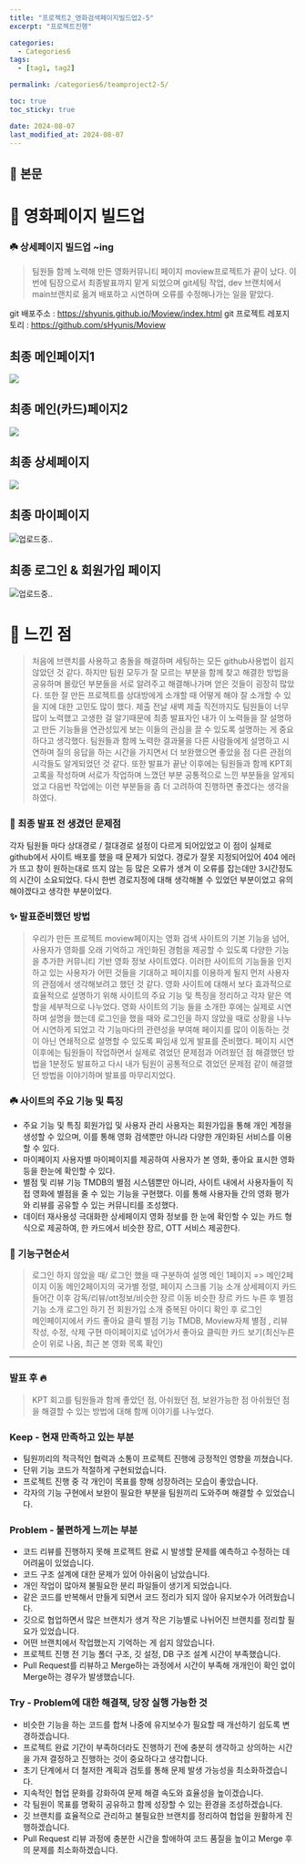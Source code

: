 ```yaml
---
title: "프로젝트2_영화검색페이지빌드업2-5"
excerpt: "프로젝트진행"

categories:
  - Categories6
tags:
  - [tag1, tag2]

permalink: /categories6/teamproject2-5/

toc: true
toc_sticky: true

date: 2024-08-07
last_modified_at: 2024-08-07
---
```


## 🦥 본문

# 🌟 영화페이지 빌드업

### ☘️ 상세페이지 빌드업 ~ing

> 팀원들 함께 노력해 만든 영화커뮤니티 페이지 moview프로젝트가 끝이 났다.
> 이번에 팀장으로서 최종발표까지 맡게 되었으며 git세팅 작업, dev 브랜치에서 main브랜치로 옮겨 배포하고 시연하며 오류를 수정해나가는 일을 맡았다.

git 배포주소 : https://shyunis.github.io/Moview/index.html
git 프로젝트 레포지토리 : https://github.com/sHyunis/Moview

## 최종 메인페이지1

![](https://velog.velcdn.com/images/alice0751/post/c6fbb3e2-8986-4c9b-9987-36db92b0d513/image.png)

## 최종 메인(카드)페이지2

![](https://velog.velcdn.com/images/alice0751/post/224bbda4-4d6d-44f5-bf22-e9e320a7ba0e/image.png)

## 최종 상세페이지

![](https://velog.velcdn.com/images/alice0751/post/cd72c292-c879-419e-a07d-efa451724a83/image.png)

## 최종 마이페이지

![업로드중..](blob:https://velog.io/813dae87-c24a-4722-9236-ee4d752fba8e)

## 최종 로그인 & 회원가입 페이지

![업로드중..](blob:https://velog.io/fb8c5eed-d2d6-43bd-9678-868167ca3faf)

# 🌼 느낀 점

> 처음에 브랜치를 사용하고 충돌을 해결하며 세팅하는 모든 github사용법이 쉽지 않았던 것 같다.
> 하지만 팀원 모두가 잘 모르는 부분을 함께 찾고 해결한 방법을 공유하며 몰랐던 부분들을 서로 알려주고 해결해나가며 얻은 것들이 굉장히 많았다.
> 또한 잘 만든 프로젝트를 상대방에게 소개할 때 어떻게 해야 잘 소개할 수 있을 지에 대한 고민도 많이 했다.
> 제출 전날 새벽 제출 직전까지도 팀원들이 너무 많이 노력했고 고생한 걸 알기때문에 최종 발표자인 내가 이 노력들을 잘 설명하고 만든 기능들을 연관성있게 보는 이들의 관심을 끌 수 있도록 설명하는 게 중요하다고 생각했다. 팀원들과 함께 노력한 결과물을 다른 사람들에게 설명하고 시연하며 질의 응답을 하는 시간을 가지면서 더 보완했으면 좋았을 점 다른 관점의 시각들도 알게되었던 것 같다.
> 또한 발표가 끝난 이후에는 팀원들과 함께 KPT회고록을 작성하며 서로가 작업하며 느꼈던 부분 공통적으로 느낀 부분들을 알게되었고 다음번 작업에는 이런 부분들을 좀 더 고려하여 진행하면 좋겠다는 생각을 하였다.

### 🥵 최종 발표 전 생겼던 문제점

각자 팀원들 마다 상대경로 / 절대경로 설정이 다르게 되어있었고 이 점이 실제로 github에서 사이트 배포를 했을 때 문제가 되었다. 경로가 잘못 지정되어있어 404 에러가 뜨고 창이 원하는대로 뜨지 않는 등 많은 오류가 생겨 이 오류를 잡는데만 3시간정도의 시간이 소요되었다.
다시 한번 경로지정에 대해 생각해볼 수 있었던 부분이었고 유의해야겠다고 생각한 부분이었다.

### ✨ 발표준비했던 방법

> 우리가 만든 프로젝트 moview페이지는 영화 검색 사이트의 기본 기능을 넘어, 사용자가 영화를 오래 기억하고 개인화된 경험을 제공할 수 있도록 다양한 기능을 추가한 커뮤니티 기반 영화 정보 사이트였다. 이러한 사이트의 기능들을 인지하고 있는 사용자가 어떤 것들을 기대하고 페이지를 이용하게 될지 먼저 사용자의 관점에서 생각해보려고 했던 것 같다.
> 영화 사이트에 대해서 보다 효과적으로 효율적으로 설명하기 위해 사이트의 주요 기능 및 특징을 정리하고 각자 맡은 역할을 세부적으로 나누었다.
> 영화 사이트의 기능 들을 소개한 후에는 실제로 시연하며 설명을 했는데
> 로그인을 했을 때와 로그인을 하지 않았을 때로 상황을 나누어 시연하게 되었고 각 기능마다의 관련성을 부여해 페이지를 많이 이동하는 것이 아닌 연쇄적으로 설명할 수 있도록 짜임새 있게 발표를 준비했다.
> 페이지 시연 이후에는 팀원들이 작업하면서 실제로 겪었던 문제점과 어려웠던 점 해결했던 방법을 1분정도 발표하고 다시 내가 팀원이 공통적으로 겪었던 문제점 같이 해결했던 방법을 이야기하며 발표를 마무리지었다.

### ☘️ 사이트의 주요 기능 및 특징

>

- 주요 기능 및 특징
  회원가입 및 사용자 관리
  사용자는 회원가입을 통해 개인 계정을 생성할 수 있으며, 이를 통해 영화 검색뿐만 아니라 다양한 개인화된 서비스를 이용할 수 있다.
- 마이페이지
  사용자별 마이페이지를 제공하여 사용자가 본 영화, 좋아요 표시한 영화 등을 한눈에 확인할 수 있다.
- 별점 및 리뷰 기능
  TMDB의 별점 시스템뿐만 아니라, 사이트 내에서 사용자들이 직접 영화에 별점을 줄 수 있는 기능을 구현했다.
  이를 통해 사용자들 간의 영화 평가와 리뷰를 공유할 수 있는 커뮤니티를 조성했다.
- 데이터 재사용성 극대화한 상세페이지
  영화 정보를 한 눈에 확인할 수 있는 카드 형식으로 제공하여, 한 카드에서 비슷한 장르, OTT 서비스 제공한다.

### 👀 기능구현순서

> 로그인 하지 않았을 때/ 로그인 했을 때 구분하여 설명
> 메인 1페이지 => 메인2페이지 이동
> 메인2페이지의 국가별 정렬, 페이지 스크롤 기능 소개
> 상세페이지 카드 들어간 이후 감독/리뷰/ott정보/비슷한 장르 이동 비슷한 장르 카드 누른 후
> 별점 기능 소개
> 로그인 하기 전 회원가입 소개 중복된 아이디 확인 후 로그인  
> 메인페이지에서 카드 좋아요 클릭
> 별점 기능 TMDB, Moview자체 별점 , 리뷰 작성, 수정, 삭제 구현
> 마이페이지로 넘어가서 좋아요 클릭한 카드 보기(최신누른순이 위로 나옴, 최근 본 영화 목록 확인)

---

### 발표 후 🔥

> KPT 회고를 팀원들과 함께 좋았던 점, 아쉬웠던 점, 보완가능한 점 아쉬웠던 점을 해결할 수 있는 방법에 대해 함께 이야기를 나누었다.

> >

### **Keep - 현재 만족하고 있는 부분**

- 팀원끼리의 적극적인 협력과 소통이 프로젝트 진행에 긍정적인 영향을 끼쳤습니다.
- 단위 기능 코드가 적절하게 구현되었습니다.
- 프로젝트 진행 중 각 개인이 목표를 향해 성장하려는 모습이 좋았습니다.
- 각자의 기능 구현에서 보완이 필요한 부분을 팀원끼리 도와주며 해결할 수 있었습니다.

### **Problem - 불편하게 느끼는 부분**

- 코드 리뷰를 진행하지 못해 프로젝트 완료 시 발생할 문제를 예측하고 수정하는 데 어려움이 있었습니다.
- 코드 구조 설계에 대한 문제가 있어 아쉬움이 남았습니다.
- 개인 작업이 많아져 불필요한 분리 파일들이 생기게 되었습니다.
- 같은 코드를 반복해서 만들게 되면서 코드 정리가 되지 않아 유지보수가 어려웠습니다.
- 깃으로 협업하면서 많은 브랜치가 생겨 작은 기능별로 나뉘어진 브랜치를 정리할 필요가 있었습니다.
- 어떤 브랜치에서 작업했는지 기억하는 게 쉽지 않았습니다.
- 프로젝트 진행 전 기능 폴더 구조, 깃 설정, DB 구조 설계 시간이 부족했습니다.
- Pull Request를 리뷰하고 Merge하는 과정에서 시간이 부족해 개개인이 확인 없이 Merge하는 경우가 발생했습니다.

### **Try - Problem에 대한 해결책, 당장 실행 가능한 것**

- 비슷한 기능을 하는 코드를 합쳐 나중에 유지보수가 필요할 때 개선하기 쉽도록 변경하겠습니다.
- 프로젝트 완료 기간이 부족하더라도 진행하기 전에 충분히 생각하고 상의하는 시간을 가져 결정하고 진행하는 것이 중요하다고 생각합니다.
- 초기 단계에서 더 철저한 계획과 검토를 통해 문제 발생 가능성을 최소화하겠습니다.
- 지속적인 협업 문화를 강화하여 문제 해결 속도와 효율성을 높이겠습니다.
- 각 팀원이 목표를 명확히 공유하고 함께 성장할 수 있는 환경을 조성하겠습니다.
- 깃 브랜치를 효율적으로 관리하고 불필요한 브랜치를 정리하여 협업을 원활하게 진행하겠습니다.
- Pull Request 리뷰 과정에 충분한 시간을 할애하여 코드 품질을 높이고 Merge 후의 문제를 최소화하겠습니다.
